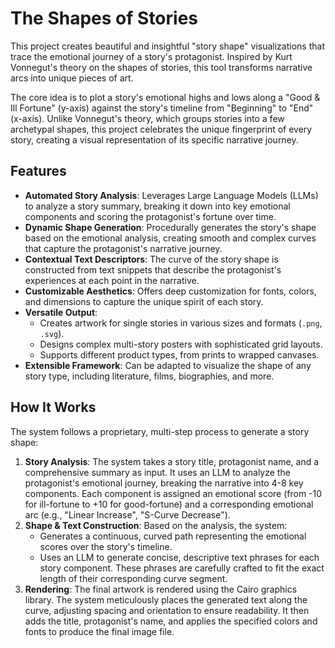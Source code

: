 # The Shapes of Stories

This project creates beautiful and insightful "story shape" visualizations that trace the emotional journey of a story's protagonist. Inspired by Kurt Vonnegut's theory on the shapes of stories, this tool transforms narrative arcs into unique pieces of art.

The core idea is to plot a story's emotional highs and lows along a "Good & Ill Fortune" (y-axis) against the story's timeline from "Beginning" to "End" (x-axis). Unlike Vonnegut's theory, which groups stories into a few archetypal shapes, this project celebrates the unique fingerprint of every story, creating a visual representation of its specific narrative journey.

## Features

* **Automated Story Analysis**: Leverages Large Language Models (LLMs) to analyze a story summary, breaking it down into key emotional components and scoring the protagonist's fortune over time.
* **Dynamic Shape Generation**: Procedurally generates the story's shape based on the emotional analysis, creating smooth and complex curves that capture the protagonist's narrative journey.
* **Contextual Text Descriptors**: The curve of the story shape is constructed from text snippets that describe the protagonist's experiences at each point in the narrative.
* **Customizable Aesthetics**: Offers deep customization for fonts, colors, and dimensions to capture the unique spirit of each story.
* **Versatile Output**:
    * Creates artwork for single stories in various sizes and formats (`.png`, `.svg`).
    * Designs complex multi-story posters with sophisticated grid layouts.
    * Supports different product types, from prints to wrapped canvases.
* **Extensible Framework**: Can be adapted to visualize the shape of any story type, including literature, films, biographies, and more.

## How It Works

The system follows a proprietary, multi-step process to generate a story shape:

1.  **Story Analysis**: The system takes a story title, protagonist name, and a comprehensive summary as input. It uses an LLM to analyze the protagonist's emotional journey, breaking the narrative into 4-8 key components. Each component is assigned an emotional score (from -10 for ill-fortune to +10 for good-fortune) and a corresponding emotional arc (e.g., "Linear Increase", "S-Curve Decrease").
2.  **Shape & Text Construction**: Based on the analysis, the system:
    * Generates a continuous, curved path representing the emotional scores over the story's timeline.
    * Uses an LLM to generate concise, descriptive text phrases for each story component. These phrases are carefully crafted to fit the exact length of their corresponding curve segment.
3.  **Rendering**: The final artwork is rendered using the Cairo graphics library. The system meticulously places the generated text along the curve, adjusting spacing and orientation to ensure readability. It then adds the title, protagonist's name, and applies the specified colors and fonts to produce the final image file.
